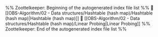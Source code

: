 %% Zoottelkeeper: Beginning of the autogenerated index file list  %%
📄 [[OBS-Algorithm/02 - Data structures/Hashtable (hash map)/Hashtable (hash map)|Hashtable (hash map)]]
📄 [[OBS-Algorithm/02 - Data structures/Hashtable (hash map)/Linear Probing|Linear Probing]]
%% Zoottelkeeper: End of the autogenerated index file list  %%
